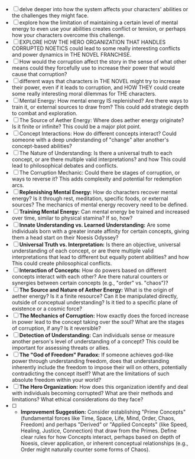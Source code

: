 - [ ] delve deeper into how the system affects your characters' abilities or the challenges they might face.
- [ ] explore how the limitation of maintaining a certain level of mental energy to even use your abilities creates conflict or tension, or perhaps how your characters overcome this challenge.
- [ ] EXPLORE HOW THE HERO ORGANIZATION THAT HANDLES CORRUPTED NOETICS could lead to some really interesting conflicts and power dynamics in THE NOVEL FRANCHISE.
- [ ] How would the corruption affect the story in the sense of what other means could they forcefully use to increase their power that would cause that corruption?
- [ ] different ways that characters in THE NOVEL might try to increase their power, even if it leads to corruption, and HOW THEY could create some really interesting moral dilemmas for THE characters.
- [ ] Mental Energy: How mental energy IS replenished? Are there ways to train it, or external sources to draw from? This could add strategic depth to combat and exploration.
- [ ] The Source of Aether Energy: Where does aether energy originate? Is it finite or infinite? This could be a major plot point.
- [ ] Concept Interactions: How do different concepts interact? Could someone with a deep understanding of "change" alter another's concept-based abilities?
- [ ] The Nature of Understanding: Is there a universal truth to each concept, or are there multiple valid interpretations? and how  This could lead to philosophical debates and conflicts.
- [ ] The Corruption Mechanic: Could there be stages of corruption, or ways to reverse it? This adds complexity and potential for redemption arcs.
- [ ]  **Replenishing Mental Energy:** How do characters recover mental energy? Is it through rest, meditation, specific foods, or external sources? The mechanics of mental energy recovery need to be defined.
- [ ] **Training Mental Energy:** Can mental energy be trained and increased over time, similar to physical stamina? If so, how?
- [ ] **Innate Understanding vs. Learned Understanding:** Are some individuals born with a greater innate affinity for certain concepts, giving them a head start on their Noesis Odyssey?
- [ ] **Universal Truth vs. Interpretation:** Is there an objective, universal understanding of each concept, or are there multiple valid interpretations that lead to different but equally potent abilities?  and how This could create philosophical conflicts.
- [ ] **Interaction of Concepts:** How do powers based on different concepts interact with each other? Are there natural counters or synergies between certain concepts (e.g., "order" vs. "chaos")?
- [ ] **The Source and Nature of Aether Energy:** What is the origin of aether energy? Is it a finite resource? Can it be manipulated directly, outside of conceptual understanding? Is it tied to a specific plane of existence or a cosmic force?
- [ ] **The Mechanics of Corruption:** How exactly does the forced increase in power lead to the concept taking over the soul? What are the stages of corruption, if any? Is it reversible?
- [ ] **Detection of Understanding:** Can individuals sense or measure another person's level of understanding of a concept? This could be important for assessing threats or allies.
- [ ] **The "God of Freedom" Paradox:** If someone achieves god-like power through understanding freedom, does that understanding inherently include the freedom to impose their will on others, potentially contradicting the concept itself? What are the limitations of such absolute freedom within your world?
- [ ] **The Hero Organization:** How does this organization identify and deal with individuals becoming corrupted? What are their methods and limitations? What ethical considerations do they face?
- [ ] - **Improvement Suggestion:** Consider establishing "Prime Concepts" (fundamental forces like Time, Space, Life, Mind, Order, Chaos, Freedom) and perhaps "Derived" or "Applied Concepts" (like Speed, Healing, Justice, Connection) that draw from the Primes. Define clear rules for how Concepts interact, perhaps based on depth of Noesis, clever application, or inherent conceptual relationships (e.g., Order might naturally counter some forms of Chaos).


